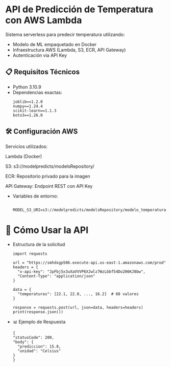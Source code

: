 # API de Predicción de Temperatura con AWS Lambda


Sistema serverless para predecir temperatura utilizando:
- Modelo de ML empaquetado en Docker
- Infraestructura AWS (Lambda, S3, ECR, API Gateway)
- Autenticación via API Key

## 📋 Requisitos Técnicos

- Python 3.10.9
- Dependencias exactas:
  ```text
  joblib==1.2.0
  numpy==1.24.4
  scikit-learn==1.1.3
  boto3==1.26.0

## 🛠️ Configuración AWS
Servicios utilizados:

Lambda (Docker)

S3: s3://modelpredicts/modelsRepository/

ECR: Repositorio privado para la imagen

API Gateway: Endpoint REST con API Key


- Variables de entorno:
  ```text
   MODEL_S3_URI=s3://modelpredicts/modelsRepository/modelo_temperatura.pkl

# 🚀 Cómo Usar la API
- Estructura de la solicitud
  ```text
  import requests

  url = "https://smhdxgp506.execute-api.us-east-1.amazonaws.com/prod"
  headers = {
    "x-api-key": "JpFbj5x3uXaVVVP6XJwlz7WzLbbf54Do206KJ8bw",
    "Content-Type": "application/json"
  }

  data = {
    "temperaturas": [22.1, 22.0, ..., 16.2]  # 60 valores
  }

  response = requests.post(url, json=data, headers=headers)
  print(response.json())

- 📊 Ejemplo de Respuesta
  ```text
  {
  "statusCode": 200,
  "body": {
    "prediccion": 15.8,
    "unidad": "Celsius"
  }
  }

